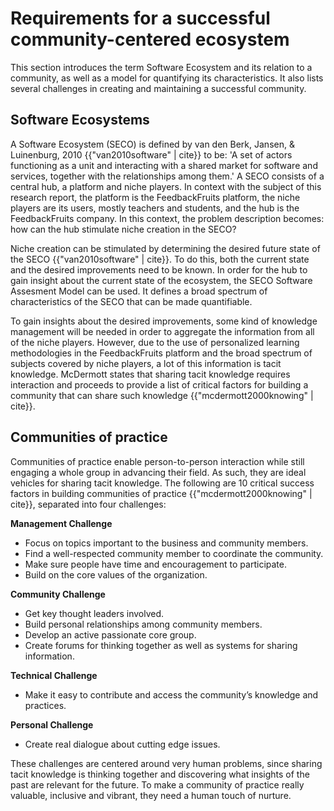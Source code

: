 # Requirements for a successful community-centered ecosystem

This section introduces the term Software Ecosystem and its relation to a community, as well as a model for quantifying its characteristics. It also lists several challenges in creating and maintaining a successful community.


## Software Ecosystems

A Software Ecosystem (SECO) is defined by van den Berk, Jansen, & Luinenburg, 2010 {{"van2010software" | cite}} to be: 'A set of actors functioning as a unit and interacting with a shared market for software and services, together with the relationships among them.' A SECO consists of a central hub, a platform and niche players. In context with the subject of this research report, the platform is the FeedbackFruits platform, the niche players are its users, mostly teachers and students, and the hub is the FeedbackFruits company. In this context, the problem description becomes: how can the hub stimulate niche creation in the SECO?

Niche creation can be stimulated by determining the desired future state of the SECO {{"van2010software" | cite}}. To do this, both the current state and the desired improvements need to be known. In order for the hub to gain insight about the current state of the ecosystem, the SECO Software Assesment Model can be used. It defines a broad spectrum of characteristics of the SECO that can be made quantifiable.

To gain insights about the desired improvements, some kind of knowledge management will be needed in order to aggregate the information from all of the niche players. However, due to the use of personalized learning methodologies in the FeedbackFruits platform and the broad spectrum of subjects covered by niche players, a lot of this information is tacit knowledge. McDermott states that sharing tacit knowledge requires interaction and proceeds to provide a list of critical factors for building a community that can share such knowledge {{"mcdermott2000knowing" | cite}}.

## Communities of practice

Communities of practice enable person-to-person interaction while still engaging a whole group in advancing their field. As such, they are ideal vehicles for sharing tacit knowledge. The following are 10 critical success factors in building communities of practice {{"mcdermott2000knowing" | cite}}, separated into four challenges:

**Management Challenge**
  - Focus on topics important to the business and community members.
  - Find a well-respected community member to coordinate the community.
  - Make sure people have time and encouragement to participate.
  - Build on the core values of the organization.

**Community Challenge**
  - Get key thought leaders involved.
  - Build personal relationships among community members.
  - Develop an active passionate core group.
  - Create forums for thinking together as well as systems for sharing information.

**Technical Challenge**
  - Make it easy to contribute and access the community’s knowledge and practices.

**Personal Challenge**
  - Create real dialogue about cutting edge issues.

These challenges are centered around very human problems, since sharing tacit knowledge is thinking together and discovering what insights of the past are relevant for the future. To make a community of practice really valuable, inclusive and vibrant, they need a human touch of nurture.
